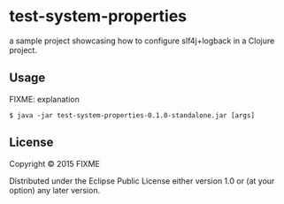 # test-system-properties

a sample project showcasing how to configure slf4j+logback in a Clojure project.

## Usage

FIXME: explanation

    $ java -jar test-system-properties-0.1.0-standalone.jar [args]

## License

Copyright © 2015 FIXME

Distributed under the Eclipse Public License either version 1.0 or (at
your option) any later version.
